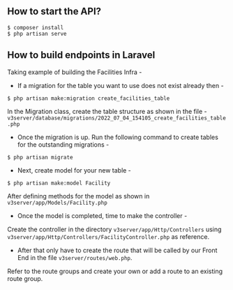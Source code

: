 ## How to start the API?

```
$ composer install
$ php artisan serve
```

## How to build endpoints in Laravel

Taking example of building the Facilities Infra -

-   If a migration for the table you want to use does not exist already then -

```
$ php artisan make:migration create_facilities_table
```

In the Migration class, create the table structure as shown in the file - `v3server/database/migrations/2022_07_04_154105_create_facilities_table.php`

-   Once the migration is up. Run the following command to create tables for the outstanding migrations -

```
$ php artisan migrate
```

-   Next, create model for your new table -

```
$ php artisan make:model Facility
```

After defining methods for the model as shown in `v3server/app/Models/Facility.php`

-   Once the model is completed, time to make the controller -

Create the controller in the directory `v3server/app/Http/Controllers` using `v3server/app/Http/Controllers/FacilityController.php` as reference.

-   After that only have to create the route that will be called by our Front End in the file `v3server/routes/web.php`.

Refer to the route groups and create your own or add a route to an existing route group.

